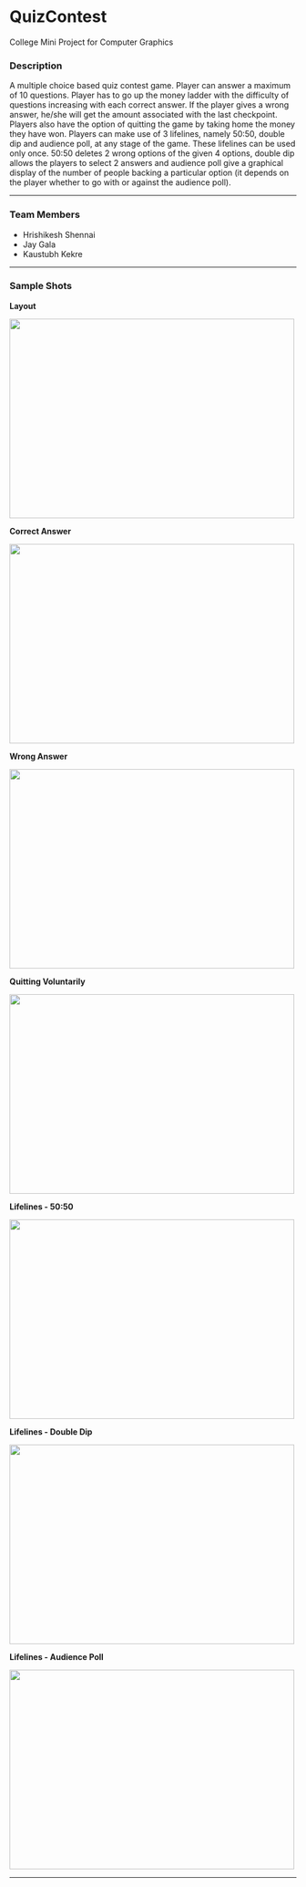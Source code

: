 # QuizContest

College Mini Project for Computer Graphics

### Description
A multiple choice based quiz contest game. Player can answer a maximum of 10 questions. Player has to go up the money ladder with the difficulty of questions increasing with each correct answer. If the player gives a wrong answer, he/she will get the amount associated with the last checkpoint. Players also have the option of quitting the game by taking home the money they have won. Players can make use of 3 lifelines, namely 50:50, double dip and audience poll, at any stage of the game. These lifelines can be used only once. 50:50 deletes 2 wrong options of the given 4 options, double dip allows the players to select 2 answers and audience poll give a graphical display of the number of people backing a particular option (it depends on the player whether to go with or against the audience poll).

---

### Team Members
* Hrishikesh Shennai
* Jay Gala
* Kaustubh Kekre

---

### Sample Shots

__Layout__

<img src="screenshots/kbc1.png" width="500" height="350" />


__Correct Answer__

<img src="screenshots/kbc2.png" width="500" height="350" />


__Wrong Answer__

<img src="screenshots/kbc3.png" width="500" height="350" />


__Quitting Voluntarily__

<img src="screenshots/kbc4.png" width="500" height="350" />


__Lifelines - 50:50__

<img src="screenshots/kbc5.png" width="500" height="350" />


__Lifelines - Double Dip__

<img src="screenshots/kbc6.png" width="500" height="350" />


__Lifelines - Audience Poll__

<img src="screenshots/kbc7.png" width="500" height="350" />

---


